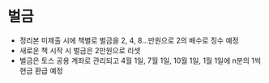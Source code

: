 # 벌금

- 정리본 미제출 시에 책별로 벌금을 2, 4, 8...만원으로 2의 배수로 징수 예정
- 새로운 책 시작 시 벌금은 2만원으로 리셋
- 벌금은 토스 공용 계좌로 관리되고 4월 1일, 7월 1일, 10월 1일, 1월 1일에 n분의 1씩 현금 환급 예정
